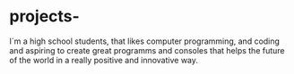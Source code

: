 # projects- 

I´m a high school students, that likes computer programming, and coding and aspiring to create great programms and consoles that helps the future of the world in a really positive and innovative way. 
